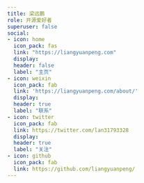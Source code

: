 ```yaml
---
title: 梁远鹏
role: 开源爱好者
superuser: false
social:
- icon: home
  icon_pack: fas
  link: "https://liangyuanpeng.com"
  display:
  header: false
  label: "主页"
- icon: weixin
  icon_pack: fab
  link: 'https://liangyuanpeng.com/about/'
  display:
  header: true
  label: "联系"
- icon: twitter
  icon_pack: fab
  link: https://twitter.com/lan31793328
  display:
  header: true
  label: "关注"
- icon: github
  icon_pack: fab
  link: https://github.com/liangyuanpeng/
---
```

